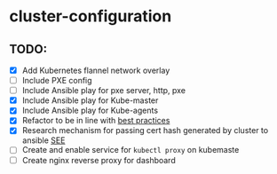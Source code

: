 # cluster-configuration
## TODO:
- [x] Add Kubernetes flannel network overlay
- [ ] Include PXE config
- [ ] Include Ansible play for pxe server, http, pxe
- [x] Include Ansible play for Kube-master
- [x] Include Ansible play for Kube-agents
- [x] Refactor to be in line with [best practices](https://docs.ansible.com/ansible/latest/user_guide/playbooks_best_practices.html)
- [x] Research mechanism for passing cert hash generated by cluster to ansible [SEE](https://kubernetes.io/docs/reference/setup-tools/kubeadm/kubeadm-join/)
- [ ] Create and enable service for `kubectl proxy` on kubemaste
- [ ] Create nginx reverse proxy for dashboard
